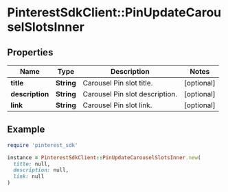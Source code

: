 # PinterestSdkClient::PinUpdateCarouselSlotsInner

## Properties

| Name | Type | Description | Notes |
| ---- | ---- | ----------- | ----- |
| **title** | **String** | Carousel Pin slot title. | [optional] |
| **description** | **String** | Carousel Pin slot description. | [optional] |
| **link** | **String** | Carousel Pin slot link. | [optional] |

## Example

```ruby
require 'pinterest_sdk'

instance = PinterestSdkClient::PinUpdateCarouselSlotsInner.new(
  title: null,
  description: null,
  link: null
)
```

